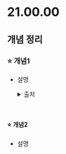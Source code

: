 # 21.00.00 

## 개념 정리

### ⭐ 개념1
* 설명
   
   <details markdown="1">
    <summary>출처</summary>
    <!--summary 아래 빈칸 공백 두고 내용을 적는공간-->
    출처적어주세요
  </details>

<br/>

#### ⭐ 개념2
* 설명


<br/>
